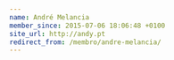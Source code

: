 ```yaml
---
name: André Melancia
member_since: 2015-07-06 18:06:48 +0100
site_url: http://andy.pt
redirect_from: /membro/andre-melancia/
---
```

